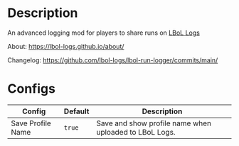 # Description

An advanced logging mod for players to share runs on [LBoL Logs](https://lbol-logs.github.io/)

About: https://lbol-logs.github.io/about/

Changelog: https://github.com/lbol-logs/lbol-run-logger/commits/main/

# Configs

| Config | Default | Description |
| --- | --- | --- |
| Save Profile Name | `true` | Save and show profile name when uploaded to LBoL Logs. |